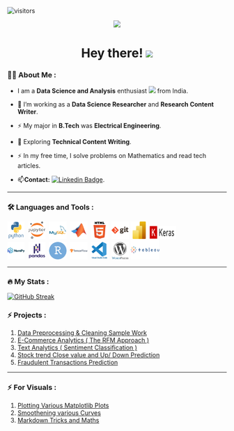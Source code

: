

<!--
**RusticHaze634/RusticHaze634** is a ✨ _special_ ✨ repository because its `README.md` (this file) appears on your GitHub profile.

Here are some ideas to get you started:

- 🔭 I’m currently working on ...
- 🌱 I’m currently learning ...
- 👯 I’m looking to collaborate on ...
- 🤔 I’m looking for help with ...
- 💬 Ask me about ...
- 📫 How to reach me: ...
- 😄 Pronouns: ...
- ⚡ Fun fact: ...
-->
![visitors](https://visitor-badge.laobi.icu/badge?page_id=rustichaze634.rustichaze534)

<div id="header" align="center">
  <img src="https://media3.giphy.com/media/765ccrAiB0g9z6EApL/giphy.gif?cid=ecf05e47wd1z7w1qd5ouuny610nkg7mclgrt6knras2g73fb&rid=giphy.gif&ct=g" width="100"/>
</div>

<h1 align="center">
    Hey there!
  <img src="https://media.giphy.com/media/hvRJCLFzcasrR4ia7z/giphy.gif" width="30px"/>
</h1>


### :woman_technologist: About Me :
- I am a **Data Science and Analysis** enthusiast <img src="https://media.giphy.com/media/WUlplcMpOCEmTGBtBW/giphy.gif" width="30"> from India.

- :telescope: I’m working as a **Data Science Researcher** and **Research Content Writer**.

- :zap: My major in **B.Tech** was **Electrical Engineering**.

- :seedling: Exploring **Technical Content Writing**.

- :zap: In my free time, I solve problems on Mathematics and read tech articles.

- :mailbox:**Contact:** [![Linkedin Badge](https://img.shields.io/badge/LinkedIn-blue?style=flat&logo=Linkedin&logoColor=white)](https://linkedin.com/in/shreya-biswas-13425613a).

-----

### :hammer_and_wrench: Languages and Tools :
<div>
  <img src="https://github.com/devicons/devicon/blob/master/icons/python/python-original-wordmark.svg" title="python" alt="python" width="40" height="40"/>&nbsp;
  <img src="https://github.com/devicons/devicon/blob/master/icons/jupyter/jupyter-original-wordmark.svg" title="Jupyter" alt="Jupyter" width="40" height="40"/>&nbsp;
  <img src="https://github.com/devicons/devicon/blob/master/icons/mysql/mysql-original-wordmark.svg" title="MySQL"  alt="MySQL" width="40" height="40"/>&nbsp;
  <img src="https://github.com/devicons/devicon/blob/master/icons/matlab/matlab-original.svg" title="MATLAB" alt="MATLAB" width="40" height="40"/>&nbsp;
  <img src="https://github.com/devicons/devicon/blob/master/icons/html5/html5-original-wordmark.svg" title="HTML5" alt="HTML" width="40" height="40"/>&nbsp;
  <img src="https://github.com/devicons/devicon/blob/master/icons/git/git-original-wordmark.svg" title="Git" **alt="Git" width="40" height="40"/>
  <img src="https://github.com/RusticHaze634/RusticHaze634/blob/main/image/Power_BI_Logo.png" title="PBI" **alt="PBI" width="40" height="40"/>
  <img src="https://github.com/RusticHaze634/RusticHaze634/blob/main/image/Keraslogo.png" title="keras" **alt="keras" width="60" height="30"/>
</div>

<div>
  <img src="https://github.com/devicons/devicon/blob/master/icons/numpy/numpy-original-wordmark.svg" title="numpy" alt="numpy" width="40" height="40"/>&nbsp;
  <img src="https://github.com/devicons/devicon/blob/master/icons/pandas/pandas-original-wordmark.svg" title="pandas" alt="pandas" width="40" height="40"/>&nbsp;
  <img src="https://github.com/devicons/devicon/blob/master/icons/rstudio/rstudio-original.svg" title="Rstudio"  alt="Rstudio" width="40" height="40"/>&nbsp;
  <img src="https://github.com/devicons/devicon/blob/master/icons/tensorflow/tensorflow-original-wordmark.svg" title="tensorflow" alt="tensorflow" width="40" height="40"/>&nbsp;
  <img src="https://github.com/devicons/devicon/blob/master/icons/vscode/vscode-original-wordmark.svg" title="VSCode" alt="VSCode" width="40" height="40"/>&nbsp;
  <img src="https://github.com/devicons/devicon/blob/master/icons/wordpress/wordpress-original.svg" title="wordpress" **alt="wordpress" width="40" height="40"/>
  <img src="https://github.com/RusticHaze634/RusticHaze634/blob/main/image/tableau.png" title="Tab" **alt="tab" width="66" height="44"/>
</div>

-----

### :fire: My Stats :

[![GitHub Streak](http://github-readme-streak-stats.herokuapp.com?user=RusticHaze634&theme=dark&background=000000)](https://git.io/streak-stats)

### :zap: Projects :

1. [Data Preprocessing & Cleaning Sample Work ](https://github.com/RusticHaze634/Data_Preprocessing_-_Cleaning)
2. [E-Commerce Analytics ( The RFM Approach ) ](https://github.com/RusticHaze634/E-Commerce-Analytics-Project)
3. [Text Analytics ( Sentiment Classification ) ](https://github.com/RusticHaze634/Text-Analysis)
4. [Stock trend Close value and Up/ Down Prediction ](https://github.com/RusticHaze634/StockTrend_and_Python)
5. [Fraudulent Transactions Prediction ](https://github.com/RusticHaze634/Fraudulent-Transactions-Prediction)

***
### :zap: For Visuals :

1. [Plotting Various Matplotlib Plots ](https://github.com/RusticHaze634/Playing-With-Matplotlib)
2. [Smoothening various Curves](https://github.com/RusticHaze634/Python-Dump/blob/main/Simple/smooth%20curve.ipynb)
3. [Markdown Tricks and Maths](https://github.com/RusticHaze634/Markdown_Jotdown)

